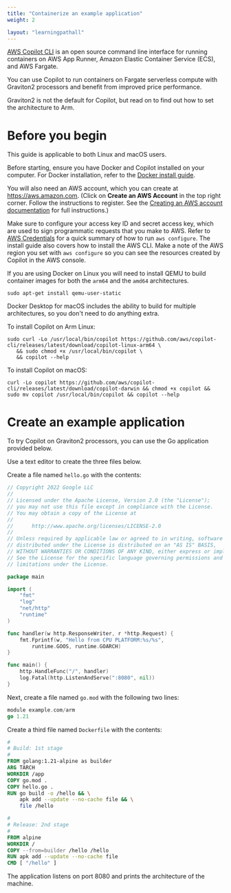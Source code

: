 ```yaml
---
title: "Containerize an example application"
weight: 2

layout: "learningpathall"
---
```


[AWS Copilot CLI](https://aws.github.io/copilot-cli/) is an open source command line interface for running containers on AWS App Runner, Amazon Elastic Container Service (ECS), and AWS Fargate. 

You can use Copilot to run containers on Fargate serverless compute with Graviton2 processors and benefit from improved price performance. 

Graviton2 is not the default for Copilot, but read on to find out how to set the architecture to Arm.

# Before you begin

This guide is applicable to both Linux and macOS users.

Before starting, ensure you have Docker and Copilot installed on your computer.
For Docker installation, refer to the [Docker install guide](https://learn.arm.com/install-guides/docker/).

You will also need an AWS account, which you can create at https://aws.amazon.com. (Click on **Create an AWS Account** in the top right corner. Follow the instructions to register. See the [Creating an AWS account documentation](https://docs.aws.amazon.com/accounts/latest/reference/manage-acct-creating.html) for full instructions.)

Make sure to configure your access key ID and secret access key, which are used to sign programmatic requests that you make to AWS. Refer to [AWS Credentials](https://learn.arm.com/install-guides/aws_access_keys/) for a quick summary of how to run `aws configure`. The install guide also covers how to install the AWS CLI. Make a note of the AWS region you set with `aws configure` so you can see the resources created by Copilot in the AWS console.

If you are using Docker on Linux you will need to install QEMU to build container images for both the `arm64` and the `amd64` architectures.

```console
sudo apt-get install qemu-user-static
```

Docker Desktop for macOS includes the ability to build for multiple architectures, so you don't need to do anything extra.

To install Copilot on Arm Linux:

```console
sudo curl -Lo /usr/local/bin/copilot https://github.com/aws/copilot-cli/releases/latest/download/copilot-linux-arm64 \
   && sudo chmod +x /usr/local/bin/copilot \
   && copilot --help
```

To install Copilot on macOS:

```console
curl -Lo copilot https://github.com/aws/copilot-cli/releases/latest/download/copilot-darwin && chmod +x copilot && sudo mv copilot /usr/local/bin/copilot && copilot --help
```

# Create an example application

To try Copilot on Graviton2 processors, you can use the Go application provided below.

Use a text editor to create the three files below.

Create a file named `hello.go` with the contents:

```go
// Copyright 2022 Google LLC
//
// Licensed under the Apache License, Version 2.0 (the "License");
// you may not use this file except in compliance with the License.
// You may obtain a copy of the License at
//
//      http://www.apache.org/licenses/LICENSE-2.0
//
// Unless required by applicable law or agreed to in writing, software
// distributed under the License is distributed on an "AS IS" BASIS,
// WITHOUT WARRANTIES OR CONDITIONS OF ANY KIND, either express or implied.
// See the License for the specific language governing permissions and
// limitations under the License.

package main

import (
	"fmt"
	"log"
	"net/http"
	"runtime"
)

func handler(w http.ResponseWriter, r *http.Request) {
	fmt.Fprintf(w, "Hello from CPU PLATFORM:%s/%s",
		runtime.GOOS, runtime.GOARCH)
}

func main() {
	http.HandleFunc("/", handler)
	log.Fatal(http.ListenAndServe(":8080", nil))
}
```

Next, create a file named `go.mod` with the following two lines:

```go
module example.com/arm
go 1.21
```

Create a third file named `Dockerfile` with the contents:

```dockerfile
#
# Build: 1st stage
#
FROM golang:1.21-alpine as builder
ARG TARCH
WORKDIR /app
COPY go.mod .
COPY hello.go .
RUN go build -o /hello && \
    apk add --update --no-cache file && \
    file /hello

#
# Release: 2nd stage
#
FROM alpine
WORKDIR /
COPY --from=builder /hello /hello
RUN apk add --update --no-cache file
CMD [ "/hello" ]
```

The application listens on port 8080 and prints the architecture of the machine.


